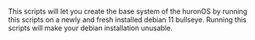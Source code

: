 This scripts will let you create the base system of the huronOS by running this scripts on a newly and fresh installed debian 11 bullseye. 
Running this scripts will make your debian installation unusable. 

